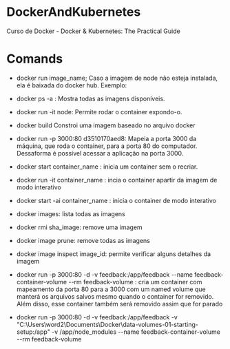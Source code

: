 # DockerAndKubernetes
 Curso de Docker - Docker & Kubernetes: The Practical Guide

# Comands
* docker run image_name;  Caso a imagem de node não esteja instalada, ela é baixada do docker hub. Exemplo: 

* docker ps -a : Mostra todas as imagens disponíveis. 

* docker run -it node: Permite rodar o container expondo-o. 

* docker build Constroi uma imagem baseado no arquivo docker

* docker run -p 3000:80 d3510170aed8: Mapeia a porta 3000 da máquina, que roda o container, para a porta 80 do computador. Dessaforma é possível acessar a aplicação na porta 3000.

* docker start container_name : inicia um container sem o recriar.

* docker run -it container_name : incia o container apartir da imagem de modo interativo

* docker start -ai container_name : inicia o container de modo interativo

* docker images: lista todas as imagens

* docker rmi sha_image: remove uma imagem

* docker image prune: remove todas as imagens

* docker image inspect image_id: permite verificar alguns detalhes da imagem

* docker run -p 3000:80 -d -v feedback:/app/feedback --name feedback-container-volume --rm feedback-volume : cria um container com mapeamento da porta 80 para a 3000 com um named volume que manterá os arquivos salvos mesmo quando o container for removido. Além disso, esse container também será removido assim que for parado

* docker run -p 3000:80 -d -v feedback:/app/feedback -v "C:\Users\word2\Documents\Docker\data-volumes-01-starting-setup:/app" -v /app/node_modules --name feedback-container-volume --rm feedback-volume